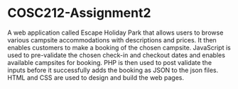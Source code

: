 # COSC212-Assignment2
A web application called Escape Holiday Park that allows users to browse various campsite accommodations with descriptions and prices. It then enables customers to make a booking of the chosen campsite. JavaScript is used to pre-validate the chosen check-in and checkout dates and enables available campsites for booking. PHP is then used to post validate the inputs before it successfully adds the booking as JSON to the json files. HTML and CSS are used to design and build the web pages. 
